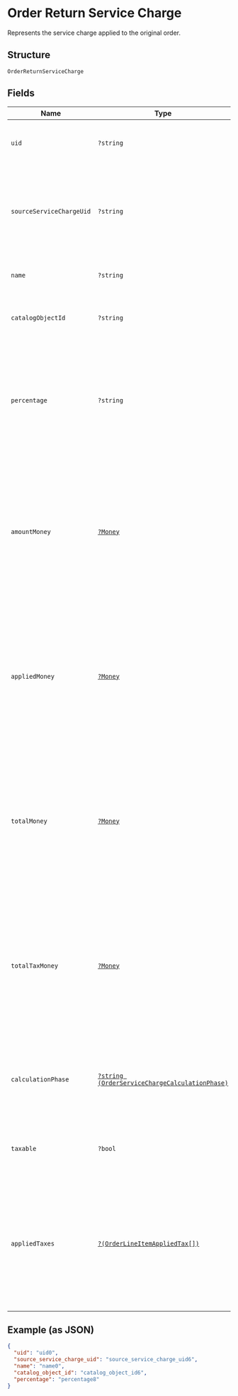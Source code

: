 
# Order Return Service Charge

Represents the service charge applied to the original order.

## Structure

`OrderReturnServiceCharge`

## Fields

| Name | Type | Tags | Description | Getter | Setter |
|  --- | --- | --- | --- | --- | --- |
| `uid` | `?string` | Optional | Unique ID that identifies the return service charge only within this order.<br>**Constraints**: *Maximum Length*: `60` | getUid(): ?string | setUid(?string uid): void |
| `sourceServiceChargeUid` | `?string` | Optional | `uid` of the Service Charge from the Order containing the original<br>charge of the service charge. `source_service_charge_uid` is `null` for<br>unlinked returns.<br>**Constraints**: *Maximum Length*: `60` | getSourceServiceChargeUid(): ?string | setSourceServiceChargeUid(?string sourceServiceChargeUid): void |
| `name` | `?string` | Optional | The name of the service charge.<br>**Constraints**: *Maximum Length*: `255` | getName(): ?string | setName(?string name): void |
| `catalogObjectId` | `?string` | Optional | The catalog object ID of the associated [OrderServiceCharge](/doc/models/order-service-charge.md).<br>**Constraints**: *Maximum Length*: `192` | getCatalogObjectId(): ?string | setCatalogObjectId(?string catalogObjectId): void |
| `percentage` | `?string` | Optional | The percentage of the service charge, as a string representation of<br>a decimal number. For example, a value of `"7.25"` corresponds to a<br>percentage of 7.25%.<br><br>Exactly one of `percentage` or `amount_money` should be set.<br>**Constraints**: *Maximum Length*: `10` | getPercentage(): ?string | setPercentage(?string percentage): void |
| `amountMoney` | [`?Money`](/doc/models/money.md) | Optional | Represents an amount of money. `Money` fields can be signed or unsigned.<br>Fields that do not explicitly define whether they are signed or unsigned are<br>considered unsigned and can only hold positive amounts. For signed fields, the<br>sign of the value indicates the purpose of the money transfer. See<br>[Working with Monetary Amounts](https://developer.squareup.com/docs/build-basics/working-with-monetary-amounts)<br>for more information. | getAmountMoney(): ?Money | setAmountMoney(?Money amountMoney): void |
| `appliedMoney` | [`?Money`](/doc/models/money.md) | Optional | Represents an amount of money. `Money` fields can be signed or unsigned.<br>Fields that do not explicitly define whether they are signed or unsigned are<br>considered unsigned and can only hold positive amounts. For signed fields, the<br>sign of the value indicates the purpose of the money transfer. See<br>[Working with Monetary Amounts](https://developer.squareup.com/docs/build-basics/working-with-monetary-amounts)<br>for more information. | getAppliedMoney(): ?Money | setAppliedMoney(?Money appliedMoney): void |
| `totalMoney` | [`?Money`](/doc/models/money.md) | Optional | Represents an amount of money. `Money` fields can be signed or unsigned.<br>Fields that do not explicitly define whether they are signed or unsigned are<br>considered unsigned and can only hold positive amounts. For signed fields, the<br>sign of the value indicates the purpose of the money transfer. See<br>[Working with Monetary Amounts](https://developer.squareup.com/docs/build-basics/working-with-monetary-amounts)<br>for more information. | getTotalMoney(): ?Money | setTotalMoney(?Money totalMoney): void |
| `totalTaxMoney` | [`?Money`](/doc/models/money.md) | Optional | Represents an amount of money. `Money` fields can be signed or unsigned.<br>Fields that do not explicitly define whether they are signed or unsigned are<br>considered unsigned and can only hold positive amounts. For signed fields, the<br>sign of the value indicates the purpose of the money transfer. See<br>[Working with Monetary Amounts](https://developer.squareup.com/docs/build-basics/working-with-monetary-amounts)<br>for more information. | getTotalTaxMoney(): ?Money | setTotalTaxMoney(?Money totalTaxMoney): void |
| `calculationPhase` | [`?string (OrderServiceChargeCalculationPhase)`](/doc/models/order-service-charge-calculation-phase.md) | Optional | Represents a phase in the process of calculating order totals.<br>Service charges are applied __after__ the indicated phase.<br><br>[Read more about how order totals are calculated.](https://developer.squareup.com/docs/orders-api/how-it-works#how-totals-are-calculated) | getCalculationPhase(): ?string | setCalculationPhase(?string calculationPhase): void |
| `taxable` | `?bool` | Optional | Indicates whether the surcharge can be taxed. Service charges<br>calculated in the `TOTAL_PHASE` cannot be marked as taxable. | getTaxable(): ?bool | setTaxable(?bool taxable): void |
| `appliedTaxes` | [`?(OrderLineItemAppliedTax[])`](/doc/models/order-line-item-applied-tax.md) | Optional | The list of references to `OrderReturnTax` entities applied to the<br>`OrderReturnServiceCharge`. Each `OrderLineItemAppliedTax` has a `tax_uid`<br>that references the `uid` of a top-level `OrderReturnTax` that is being<br>applied to the `OrderReturnServiceCharge`. On reads, the amount applied is<br>populated. | getAppliedTaxes(): ?array | setAppliedTaxes(?array appliedTaxes): void |

## Example (as JSON)

```json
{
  "uid": "uid0",
  "source_service_charge_uid": "source_service_charge_uid6",
  "name": "name0",
  "catalog_object_id": "catalog_object_id6",
  "percentage": "percentage8"
}
```

